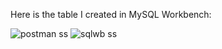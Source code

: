 

Here is the table I created in MySQL Workbench:

![postman ss](images/books-table.png)
![sqlwb ss](images/books-table.png)
